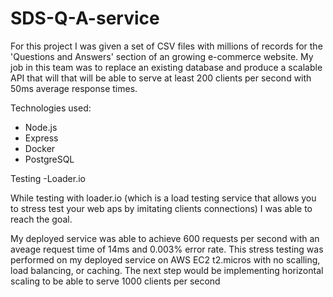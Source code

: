 # SDS-Q-A-service

For this project I was given a set of CSV files with millions of records for the 'Questions and Answers' section of an growing e-commerce website.
My job in this team was to replace an existing database and produce a scalable API that will that will be able to serve at least 200 clients per second with 50ms average response times.

Technologies used:

- Node.js
- Express
- Docker
- PostgreSQL

Testing
-Loader.io

While testing with loader.io (which is a load testing service that allows you to stress test your web aps by imitating clients connections) I was able to reach the goal.

My deployed service was able to achieve 600 requests per second with an aveage request time of 14ms and 0.003% error rate.
This stress testing was performed on my deployed service on AWS EC2 t2.micros with no scalling, load balancing, or caching.
The next step would be implementing horizontal scaling to be able to serve 1000 clients per second
